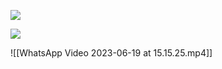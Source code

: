 

![](https://i.imgur.com/mVvQVT1.jpg)

![](https://i.imgur.com/XNOeAYp.jpg)

![[WhatsApp Video 2023-06-19 at 15.15.25.mp4]]
